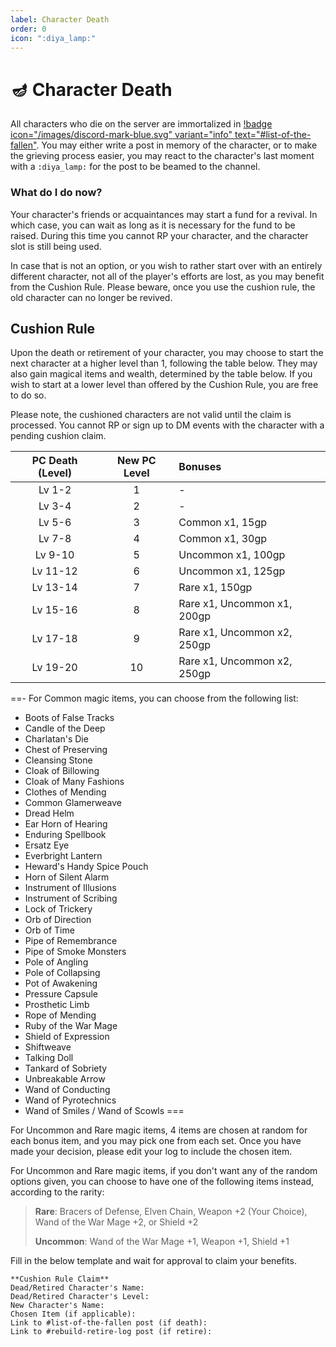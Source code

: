 ```yaml
---
label: Character Death
order: 0
icon: ":diya_lamp:"
---
```

<style>
h1:before { 
  content: "🪔 ";
}
</style>
# Character Death

All characters who die on the server are immortalized in [!badge icon="/images/discord-mark-blue.svg" variant="info" text="#list-of-the-fallen"](https://discord.com/channels/512870694883950598/544159624790671391). You may either write a post in memory of the character, or to make the grieving process easier, you may react to the character's last moment with a `:diya_lamp:` for the post to be beamed to the channel.

### What do I do now?

Your character's friends or acquaintances may start a fund for a revival. In which case, you can wait as long as it is necessary for the fund to be raised. During this time you cannot RP your character, and the character slot is still being used.

In case that is not an option, or you wish to rather start over with an entirely different character, not all of the player's efforts are lost, as you may benefit from the Cushion Rule. Please beware, once you use the cushion rule, the old character can no longer be revived.

## Cushion Rule

Upon the death or retirement of your character, you may choose to start the next character at a higher level than 1, following the table below. They may also gain magical items and wealth, determined by the table below. If you wish to start at a lower level than offered by the Cushion Rule, you are free to do so.

Please note, the cushioned characters are not valid until the claim is processed. You cannot RP or sign up to DM events with the character with a pending cushion claim.

PC Death (Level) | New PC Level | Bonuses
:---: | :---: | :---
Lv 1-2 | 1 | -
Lv 3-4 | 2 | -
Lv 5-6 | 3 | Common x1, 15gp
Lv 7-8 | 4 | Common x1, 30gp
Lv 9-10 | 5 | Uncommon x1, 100gp
Lv 11-12 | 6 | Uncommon x1, 125gp
Lv 13-14 | 7 | Rare x1, 150gp
Lv 15-16 | 8 | Rare x1, Uncommon x1, 200gp
Lv 17-18 | 9 | Rare x1, Uncommon x2, 250gp
Lv 19-20 | 10 | Rare x1, Uncommon x2, 250gp

==- For Common magic items, you can choose from the following list:

- Boots of False Tracks
- Candle of the Deep
- Charlatan's Die
- Chest of Preserving
- Cleansing Stone
- Cloak of Billowing
- Cloak of Many Fashions
- Clothes of Mending
- Common Glamerweave
- Dread Helm
- Ear Horn of Hearing
- Enduring Spellbook
- Ersatz Eye
- Everbright Lantern
- Heward's Handy Spice Pouch
- Horn of Silent Alarm
- Instrument of Illusions
- Instrument of Scribing
- Lock of Trickery
- Orb of Direction
- Orb of Time
- Pipe of Remembrance
- Pipe of Smoke Monsters
- Pole of Angling
- Pole of Collapsing
- Pot of Awakening
- Pressure Capsule
- Prosthetic Limb
- Rope of Mending
- Ruby of the War Mage
- Shield of Expression
- Shiftweave
- Talking Doll
- Tankard of Sobriety
- Unbreakable Arrow
- Wand of Conducting
- Wand of Pyrotechnics
- Wand of Smiles / Wand of Scowls
===

For Uncommon and Rare magic items, 4 items are chosen at random for each bonus item, and you may pick one from each set. Once you have made your decision, please edit your log to include the chosen item.

For Uncommon and Rare magic items, if you don't want any of the random options given, you can choose to have one of the following items instead, according to the rarity:
> **Rare**: Bracers of Defense, Elven Chain, Weapon +2 (Your Choice), Wand of the War Mage +2, or Shield +2
> 
> **Uncommon**: Wand of the War Mage +1, Weapon +1, Shield +1

Fill in the below template and wait for approval to claim your benefits. 

```
**Cushion Rule Claim**
Dead/Retired Character's Name:
Dead/Retired Character's Level:
New Character's Name:
Chosen Item (if applicable):
Link to #list-of-the-fallen post (if death):
Link to #rebuild-retire-log post (if retire):
```